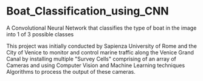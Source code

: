 # Boat_Classification_using_CNN
A Convolutional Neural Network that classifies the type of boat in the image into 1 of 3 possible classes

This project was initially conducted by Sapienza University of Rome and the City of Venice to monitor and control marine traffic along the Venice Grand Canal
by installing multiple "Survey Cells" comprising of an array of Cameras and using Computer Vision and Machine Learning techniques Algorithms to process the 
output of these cameras.
